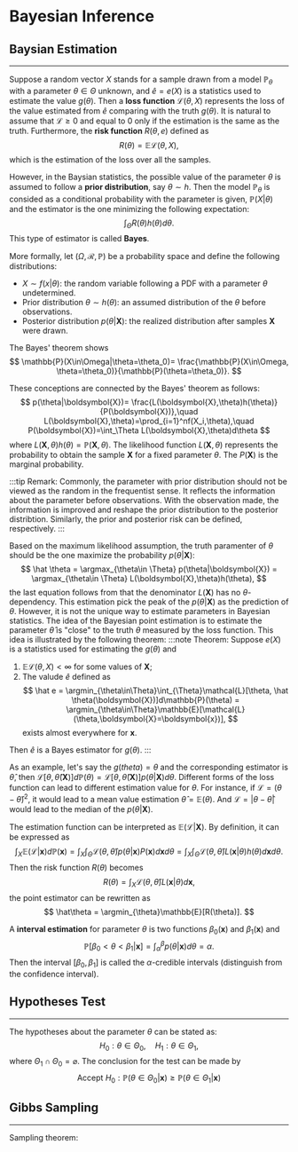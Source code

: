# Bayesian Inference
## Baysian Estimation
---
Suppose a random vector $X$ stands for a sample drawn from a model $\mathbb{P}_\theta$ with a parameter $\theta\in\Theta$ unknown, and $\hat e=e(X)$ is a statistics used to estimate the value $g(\theta)$. Then a **loss function** $\mathcal{L}(\theta,X)$ represents the loss of the value estimated from $\hat e$ comparing with the truth $g(\theta)$. It is natural to assume that $\mathcal{L}\ge 0$ and equal to 0 only if the estimation is the same as the truth. Furthermore, the **risk function** $R(\theta,e)$ defined as
$$
R(\theta)=\mathbb{E}\mathcal{L}(\theta,X),
$$
which is the estimation of the loss over all the samples. 

However, in the Baysian statistics, the possible value of the parameter $\theta$ is assumed to follow a **prior distribution**, say $\theta\sim h$. Then the model $\mathbb{P}_\theta$ is consided as a conditional probability with the parameter is given, $\mathbb{P}(X|\theta)$ and the estimator is the one minimizing the following expectation:
$$
\int_\Theta R(\theta)h(\theta)d\theta.
$$
This type of estimator is called **Bayes**.

More formally, let $(\Omega, \mathcal{R},\mathbb{P})$ be a probability space and define the following distributions: 
* $X\sim f(x|\theta)$: the random variable following a PDF with a parameter $\theta$ undetermined. 
* Prior distribution $\theta\sim h(\theta)$: an assumed distribution of the $\theta$ before observations. 
* Posterior distribution $p(\theta|\boldsymbol{X})$: the realized distribution after samples $\boldsymbol{X}$ were drawn. 

The Bayes' theorem shows
$$
\mathbb{P}(X\in\Omega|\theta=\theta_0)= \frac{\mathbb{P}(X\in\Omega, \theta=\theta_0)}{\mathbb{P}(\theta=\theta_0)}.
$$


These conceptions are connected by the Bayes' theorem as follows:
$$
p(\theta|\boldsymbol{X})= \frac{L(\boldsymbol{X},\theta)h(\theta)}{P(\boldsymbol{X})},\quad L(\boldsymbol{X},\theta)=\prod_{i=1}^nf(X_i,\theta),\quad P(\boldsymbol{X})=\int_\Theta L(\boldsymbol{X},\theta)d\theta
$$
where $L(\boldsymbol{X},\theta)h(\theta) = \mathbb{P}(\boldsymbol{X}, \theta)$. The likelihood function $L(\boldsymbol{X},\theta)$ represents the probability to obtain the sample $\boldsymbol{X}$ for a fixed parameter $\theta$. The $P(\boldsymbol{X})$ is the marginal probability.


:::tip Remark:
Commonly, the parameter with prior distribution should not be viewed as the random in the frequentist sense. It reflects the information about the parameter before observations. With the observation made, the information is improved and reshape the prior distribution to the posterior distribtion. Similarly, the prior and posterior risk can be defined, respectively.
:::


Based on the maximum likelihood assumption, the truth paramenter of $\theta$ should be the one maximize the probability $p(\theta|\boldsymbol{X})$:
$$
\hat \theta = \argmax_{\theta\in \Theta} p(\theta|\boldsymbol{X}) = \argmax_{\theta\in \Theta} L(\boldsymbol{X},\theta)h(\theta),
$$
the last equation follows from that the denominator $L(\boldsymbol{X})$ has no $\theta$-dependency. This estimation pick the peak of the $p(\theta|\boldsymbol{X})$ as the prediction of $\theta$. However, it is not the unique way to estimate parameters in Bayesian statistics. The idea of the Bayesian point estimation is to estimate the parameter $\hat\theta$ is "close" to the truth $\theta$ measured by the loss function. This idea is illustrated by the following theorem:
:::note Theorem:
Suppose $e(X)$ is a statistics used for estimating the $g(\theta)$ and
1. $\mathbb{E}\mathcal{L}(\theta,X)<\infty$ for some values of $\boldsymbol{X}$;
2. The valude $\hat e$ defined as
$$
\hat e = \argmin_{\theta\in\Theta}\int_{\Theta}\mathcal{L}[\theta, \hat \theta(\boldsymbol{X})]d\mathbb{P}(\theta) = \argmin_{\theta\in\Theta}\mathbb{E}[\mathcal{L}(\theta,\boldsymbol{X}=\boldsymbol{x})],
$$
exists almost everywhere for $\boldsymbol{x}$.

Then $\hat e$ is a Bayes estimator for $g(\theta)$. 
:::

As an example, let's say the $g(theta)=\theta$ and the corresponding estimator is $\hat\theta$, then $\mathcal{L}[\theta, \hat \theta(\boldsymbol{X})]d\mathbb{P}(\theta) = \mathcal{L}[\theta, \hat \theta(\boldsymbol{X})]p(\theta|\boldsymbol{X})d\theta$. Different forms of the loss function can lead to different estimation value for $\theta$. For instance, if $\mathcal{L}=(\theta-\hat\theta)^2$, it would lead to a mean value estimation $\hat\theta = \mathbb{E}(\theta)$. And $\mathcal{L}=|\theta-\hat\theta|$ would lead to the median of the $p(\theta|\boldsymbol{X})$. 

The estimation function can be interpreted as $\mathbb{E}(\mathcal{L}|\boldsymbol{X})$. By definition, it can be expressed as
$$
\int_X\mathbb{E}(\mathcal{L}|\boldsymbol{x})d\mathbb{P}(\boldsymbol{x}) = \int_X\int_\Theta\mathcal{L}(\theta,\hat\theta)p(\theta|\boldsymbol{x}) P(\boldsymbol{x})d\boldsymbol{x}d\theta=\int_X\int_\Theta\mathcal{L}(\theta,\hat\theta)L(\boldsymbol{x}|\theta)h(\theta)d\boldsymbol{x}d\theta.
$$
Then the risk function $R(\theta)$ becomes
$$
R(\theta) = \int_X\mathcal{L}(\theta,\hat\theta) L(\boldsymbol{x}|\theta)d\boldsymbol{x},
$$
the point estimator can be rewritten as
$$
\hat\theta = \argmin_{\theta}\mathbb{E}[R(\theta)].
$$

A **interval estimation** for parameter $\theta$ is two functions $\beta_0(\boldsymbol{x})$ and $\beta_1(\boldsymbol{x})$ and
$$
\mathbb{P}[\beta_0<\theta <\beta_1|\boldsymbol{x}] = \int_\alpha^\beta p(\theta|\boldsymbol{x})d\theta = \alpha.
$$ 
Then the interval $[\beta_0,\beta_1]$ is called the $\alpha$-credible intervals (distinguish from the confidence interval).

## Hypotheses Test
---
The hypotheses about the parameter $\theta$ can be stated as:
$$
H_0: \theta\in \Theta_0,\quad H_1: \theta\in \Theta_1,
$$
where $\Theta_1\cap\Theta_0=\varnothing$. The conclusion for the test can be made by
$$
\text{Accept }H_0: \mathbb{P}(\theta\in \Theta_0|\boldsymbol{x}) \ge \mathbb{P}(\theta\in\Theta_1|\boldsymbol{x})
$$

## Gibbs Sampling
---

Sampling theorem: 